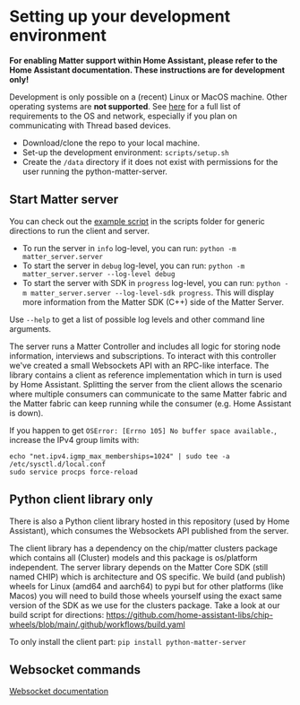 # Setting up your development environment

**For enabling Matter support within Home Assistant, please refer to the Home Assistant documentation. These instructions are for development only!**

Development is only possible on a (recent) Linux or MacOS machine. Other operating systems are **not supported**. See [here](docs/os_requirements.md) for a full list of requirements to the OS and network, especially if you plan on communicating with Thread based devices.

- Download/clone the repo to your local machine.
- Set-up the development environment: `scripts/setup.sh`
- Create the `/data` directory if it does not exist with permissions for the user running the python-matter-server.

## Start Matter server

You can check out the [example script](/scripts/example.py) in the scripts folder for generic directions to run the client and server.

- To run the server in `info` log-level, you can run: `python -m matter_server.server`
- To start the server in `debug` log-level, you can run: `python -m matter_server.server --log-level debug`
- To start the server with SDK in `progress` log-level, you can run: `python -m matter_server.server --log-level-sdk progress`. This will display more information from the Matter SDK (C++) side of the Matter Server.

Use `--help` to get a list of possible log levels and other command line arguments.

The server runs a Matter Controller and includes all logic for storing node information, interviews and subscriptions. To interact with this controller we've created a small Websockets API with an RPC-like interface. The library contains a client as reference implementation which in turn is used by Home Assistant. Splitting the server from the client allows the scenario where multiple consumers can communicate to the same Matter fabric and the Matter fabric can keep running while the consumer (e.g. Home Assistant is down).

If you happen to get `OSError: [Errno 105] No buffer space available.`, increase the IPv4 group limits with:
```
echo "net.ipv4.igmp_max_memberships=1024" | sudo tee -a /etc/sysctl.d/local.conf
sudo service procps force-reload
```

## Python client library only

There is also a Python client library hosted in this repository (used by Home Assistant), which consumes the Websockets API published from the server.

The client library has a dependency on the chip/matter clusters package which contains all (Cluster) models and this package is os/platform independent. The server library depends on the Matter Core SDK (still named CHIP) which is architecture and OS specific. We build (and publish) wheels for Linux (amd64 and aarch64) to pypi but for other platforms (like Macos) you will need to build those wheels yourself using the exact same version of the SDK as we use for the clusters package. Take a look at our build script for directions: https://github.com/home-assistant-libs/chip-wheels/blob/main/.github/workflows/build.yaml

To only install the client part: `pip install python-matter-server`

## Websocket commands

[Websocket documentation](/docs/websockets_api.md)
